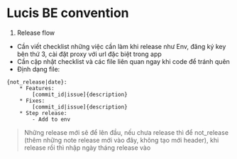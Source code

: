 # Lucis BE convention

1. Release flow

- Cần viết checklist những việc cần làm khi release như Env, đăng ký key bên thứ 3, cài đặt proxy với url đặc biệt trong app
- Cần cập nhật checklist và các file liên quan ngay khi code để tránh quên
- Định dạng file:

```
{not_release|date}:
    * Features:
        [commit_id|issue]{description}
    * Fixes:
        [commit_id|issue]{description}
    * Step release:
        - Add to env
```

> Những release mới sẽ để lên đầu, nếu chưa release thì để not_release (thêm những note release mới vào đây, không tạo mới header), khi release rồi thì nhập ngày tháng release vào
